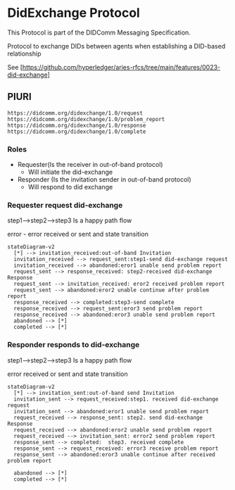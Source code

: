 # DidExchange Protocol

This Protocol is part of the DIDComm Messaging Specification.

Protocol to exchange DIDs between agents when establishing a DID-based relationship

See [https://github.com/hyperledger/aries-rfcs/tree/main/features/0023-did-exchange]

## PIURI

`https://didcomm.org/didexchange/1.0/request`
`https://didcomm.org/didexchange/1.0/problem_report`
`https://didcomm.org/didexchange/1.0/response`
`https://didcomm.org/didexchange/1.0/complete`

### Roles

- Requester(Is the receiver in out-of-band protocol)
  - Will initiate the did-exchange 
- Responder (Is the invitation sender in out-of-band protocol)
  - Will respond to did exchange

  

### Requester request did-exchange
step1-->step2-->step3 Is a happy path flow

error - error received or sent and state transition

```mermaid
stateDiagram-v2
  [*] --> invitation_received:out-of-band Invitation
  invitation_received --> request_sent:step1-send did-exchange request
  invitation_received --> abandoned:eror1 unable send problem report
  request_sent --> response_received: step2-received did-exchange Response
  request_sent --> invitation_received: eror2 received problem report
  request_sent --> abandoned:eror2 unable continue after problem report
  response_received --> completed:step3-send complete
  response_received --> request_sent:eror3 send problem report
  response_received --> abandoned:eror3 unable send problem report
  abandoned --> [*]
  completed --> [*]
```


### Responder responds to did-exchange
step1-->step2-->step3 Is a happy path flow

error received or sent and state transition
```mermaid
stateDiagram-v2
  [*] --> invitation_sent:out-of-band send Invitation
  invitation_sent --> request_received:step1. received did-exchange request
  invitation_sent --> abandoned:eror1 unable send problem report
  request_received --> response_sent: step2. send did-exchange Response
  request_received --> abandoned:eror2 unable send problem report
  request_received --> invitation_sent: error2 send problem report
  response_sent --> completed:  step3. received complete
  response_sent --> request_received: error3 receive problem report
  response_sent --> abandoned:eror3 unable continue after received problem report

  abandoned --> [*]
  completed --> [*]
```
